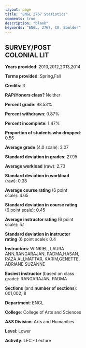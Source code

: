 ```yaml
---
layout: page
title: "ENGL 2767 Statistics"
comments: true
description: "blank"
keywords: "ENGL, 2767, CU, Boulder"
--- 
```

<head>
<script src="https://ajax.googleapis.com/ajax/libs/jquery/2.1.3/jquery.min.js"></script>
<script src="https://dl.dropboxusercontent.com/s/pc42nxpaw1ea4o9/highcharts.js?dl=0"></script>
<!-- <script src="../assets/js/highcharts.js"></script> -->
<style type="text/css">@font-face {
	font-family: "Bebas Neue";
	src: url(https://www.filehosting.org/file/details/544349/BebasNeue%20Regular.otf) format("opentype");
	}
	h1.Bebas { 
		font-family: "Bebas Neue", Verdana, Tahoma;
	}
</style>
</head>
<body>
	<div id="container" style="float: right; width: 45%; height: 88%; margin-left: 2.5%; margin-right: 2.5%;"></div>
	<script language="JavaScript">
		$(document).ready(function() {
		var chart = {type: 'column'};
		var title = {text: 'Grade Distribution'};
		var xAxis = {categories: ['A','B','C','D','F'],crosshair: true};
		var yAxis = {min: 0,title: {text: 'Percentage'}};
		var tooltip = {headerFormat: '<center><b><span style="font-size:20px">{point.key}</span></b></center>',
		               pointFormat: '<td style="padding:0"><b>{point.y:.1f}%</b></td>',
		               footerFormat: '</table>',shared: true,useHTML: true};
		var plotOptions = {column: {pointPadding: 0.0,borderWidth: 0}};  
		var credits = {enabled: false};var series= [{name: 'Percent',data: [34.46,48.02,14.12,0.0,3.39,]}];
		var json = {};
		json.chart = chart;
		json.title = title;
		json.tooltip = tooltip;
		json.xAxis = xAxis;
		json.yAxis = yAxis;  
		json.series = series;
		json.plotOptions = plotOptions;  
		json.credits = credits;
		$('#container').highcharts(json);
	});
	</script>
</body>
			   
## SURVEY/POST COLONIAL LIT

**Years provided**: 2010,2012,2013,2014

**Terms provided**: Spring,Fall

**Credits**: 3

**RAP/Honors class?** Neither

**Percent grade**: 98.53%

**Percent withdrawn**: 0.87%

**Percent incomplete**: 1.47%

**Proportion of students who dropped**: 0.56

**Average grade** (4.0 scale): 3.07

**Standard deviation in grades**: 27.95

**Average workload** (raw): 2.73

**Standard deviation in workload** (raw): 0.38

**Average course rating** (6 point scale): 4.65

**Standard deviation in course rating** (6 point scale): 0.45

**Average instructor rating** (6 point scale): 5.1

**Standard deviation in instructor rating** (6 point scale): 0.4

**Instructors**: WINKIEL, LAURA ANN,RANGARAJAN, PADMA,HASAN, RAZA ALI,MATTAR, KARIM,GENETTE, ADRIANE SUZANNE

**Easiest instructor** (based on class grade): RANGARAJAN, PADMA

**Sections** (and **number of sections**): 001,002, 8

**Department**: ENGL

**College**: College of Arts and Sciences

**A&S Division**: Arts and Humanities

**Level**: Lower

**Activity**: LEC - Lecture